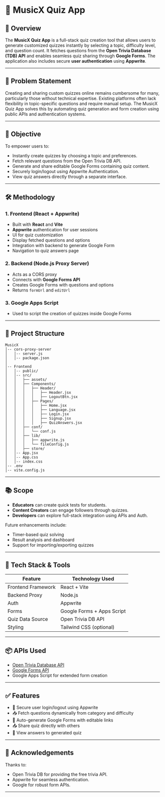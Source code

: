 # 🎵 MusicX Quiz App

## 🚀 Overview

The **MusicX Quiz App** is a full-stack quiz creation tool that allows users to generate customized quizzes instantly by selecting a topic, difficulty level, and question count. It fetches questions from the **Open Trivia Database (TDB) API** and enables seamless quiz sharing through **Google Forms**. The application also includes secure **user authentication** using **Appwrite**.

---

## 🧠 Problem Statement

Creating and sharing custom quizzes online remains cumbersome for many, particularly those without technical expertise. Existing platforms often lack flexibility in topic-specific questions and require manual setup. The MusicX Quiz App solves this by automating quiz generation and form creation using public APIs and authentication systems.

---

## 🎯 Objective

To empower users to:

- Instantly create quizzes by choosing a topic and preferences.
- Fetch relevant questions from the Open Trivia DB API.
- Generate and share editable Google Forms containing quiz content.
- Securely login/logout using Appwrite Authentication.
- View quiz answers directly through a separate interface.

---

## 🛠 Methodology

### 1. Frontend (React + Appwrite)

- Built with **React** and **Vite**
- **Appwrite** authentication for user sessions
- UI for quiz customization
- Display fetched questions and options
- Integration with backend to generate Google Form
- Navigation to quiz answers page

### 2. Backend (Node.js Proxy Server)

- Acts as a CORS proxy
- Connects with **Google Forms API**
- Creates Google Forms with questions and options
- Returns `formUrl` and `editUrl`

### 3. Google Apps Script

- Used to script the creation of quizzes inside Google Forms

---

## 🧩 Project Structure

```
MusicX
│-- cors-proxy-server
│   │-- server.js
│   │-- package.json
│
│-- Frontend
│   │-- public/
│   │-- src/
│   │   ├── assets/
│   │   ├── Components/
│   │   │   ├── Header/
│   │   │   │   ├── Header.jsx
│   │   │   │   ├── LogoutBtn.jsx
│   │   │   ├── Pages/
│   │   │   │   ├── Home.jsx
│   │   │   │   ├── Language.jsx
│   │   │   │   ├── Login.jsx
│   │   │   │   ├── Signup.jsx
│   │   │   │   ├── QuizAnswers.jsx
│   │   ├── conf/
│   │   │   └── conf.js
│   │   ├── lib/
│   │   │   ├── appwrite.js
│   │   │   └── fileConfig.js
│   │   ├── store/
│   │-- App.jsx
│   │-- App.css
│   │-- index.css
│-- .env
│-- vite.config.js
```

---

## 📚 Scope

- **Educators** can create quick tests for students.
- **Content Creators** can engage followers through quizzes.
- **Developers** can explore full-stack integration using APIs and Auth.

Future enhancements include:

- Timer-based quiz solving
- Result analysis and dashboard
- Support for importing/exporting quizzes

---

## 🔧 Tech Stack & Tools

| Feature            | Technology Used            |
| ------------------ | -------------------------- |
| Frontend Framework | React + Vite               |
| Backend Proxy      | Node.js                    |
| Auth               | Appwrite                   |
| Forms              | Google Forms + Apps Script |
| Quiz Data Source   | Open Trivia DB API         |
| Styling            | Tailwind CSS (optional)    |

---

## 📦 APIs Used

- [Open Trivia Database API](https://opentdb.com/)
- [Google Forms API](https://developers.google.com/forms/api)
- Google Apps Script for extended form creation

---

## ✅ Features

- 🔐 Secure user login/logout using Appwrite
- 📥 Fetch questions dynamically from category and difficulty
- 🧾 Auto-generate Google Forms with editable links
- 📤 Share quiz directly with others
- 📄 View answers to generated quiz

---

## 🙌 Acknowledgements

Thanks to:

- Open Trivia DB for providing the free trivia API.
- Appwrite for seamless authentication.
- Google for robust form APIs.

---
